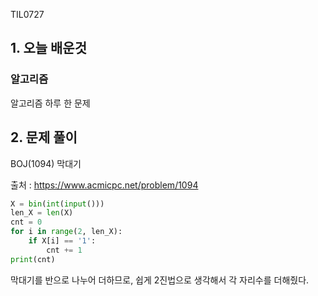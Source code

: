 TIL0727

## 1. 오늘 배운것

### 알고리즘



알고리즘 하루 한 문제

## 2. 문제 풀이

BOJ(1094) 막대기



출처 : https://www.acmicpc.net/problem/1094

``````python
X = bin(int(input()))
len_X = len(X)
cnt = 0
for i in range(2, len_X):
    if X[i] == '1':
        cnt += 1
print(cnt)
``````

막대기를 반으로 나누어 더하므로, 쉽게 2진법으로 생각해서 각 자리수를 더해줬다.

